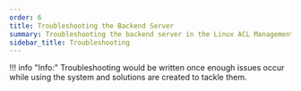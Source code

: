 ```yaml
---
order: 6
title: Troubleshooting the Backend Server
summary: Troubleshooting the backend server in the Linux ACL Management System 
sidebar_title: Troubleshooting
---
```


!!! info "Info:"
    Troubleshooting would be written once enough issues occur while using the system and solutions are created to tackle them.
